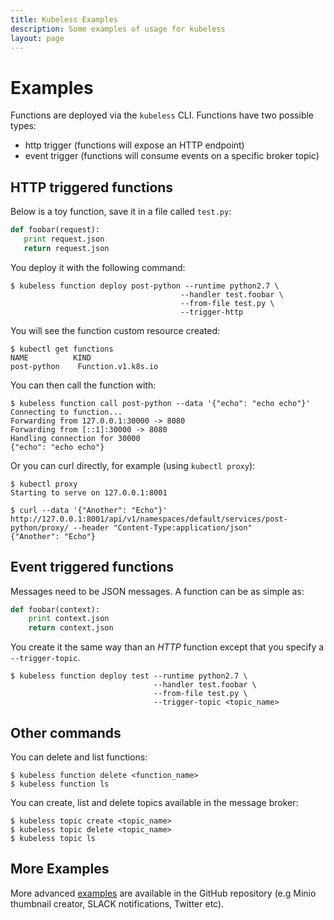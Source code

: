```yaml
---
title: Kubeless Examples
description: Some examples of usage for kubeless
layout: page
---
```


# Examples

Functions are deployed via the `kubeless` CLI. Functions have two possible types:

* http trigger (functions will expose an HTTP endpoint)
* event trigger (functions will consume events on a specific broker topic)

## HTTP triggered functions

Below is a toy function, save it in a file called `test.py`:

```python
def foobar(request):
   print request.json
   return request.json
```

You deploy it with the following command:

```
$ kubeless function deploy post-python --runtime python2.7 \
                                      --handler test.foobar \
                                      --from-file test.py \
                                      --trigger-http
```

You will see the function custom resource created:

```console
$ kubectl get functions
NAME          KIND
post-python    Function.v1.k8s.io
```

You can then call the function with:

```
$ kubeless function call post-python --data '{"echo": "echo echo"}'
Connecting to function...
Forwarding from 127.0.0.1:30000 -> 8080
Forwarding from [::1]:30000 -> 8080
Handling connection for 30000
{"echo": "echo echo"}
```

Or you can curl directly, for example (using `kubectl proxy`):

```
$ kubectl proxy
Starting to serve on 127.0.0.1:8001
```
```
$ curl --data '{"Another": "Echo"}' http://127.0.0.1:8001/api/v1/namespaces/default/services/post-python/proxy/ --header "Content-Type:application/json"
{"Another": "Echo"}
```

## Event triggered functions

Messages need to be JSON messages. A function can be as simple as:

```python
def foobar(context):
    print context.json
    return context.json
```

You create it the same way than an _HTTP_ function except that you specify a `--trigger-topic`.

```
$ kubeless function deploy test --runtime python2.7 \
                                --handler test.foobar \
                                --from-file test.py \
                                --trigger-topic <topic_name>
```

## Other commands

You can delete and list functions:

```
$ kubeless function delete <function_name>
$ kubeless function ls
```

You can create, list and delete topics available in the message broker:

```
$ kubeless topic create <topic_name>
$ kubeless topic delete <topic_name>
$ kubeless topic ls
```

## More Examples

More advanced [examples](https://github.com/kubeless/kubeless/tree/master/examples) are available in the GitHub repository (e.g Minio thumbnail creator, SLACK notifications, Twitter etc).
